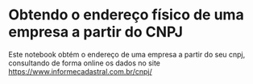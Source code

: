 <h1> Obtendo o endereço físico de uma empresa a partir do CNPJ </h1>

Este notebook obtém o endereço de uma empresa a partir do seu cnpj, consultando de forma online os dados no site https://www.informecadastral.com.br/cnpj/
